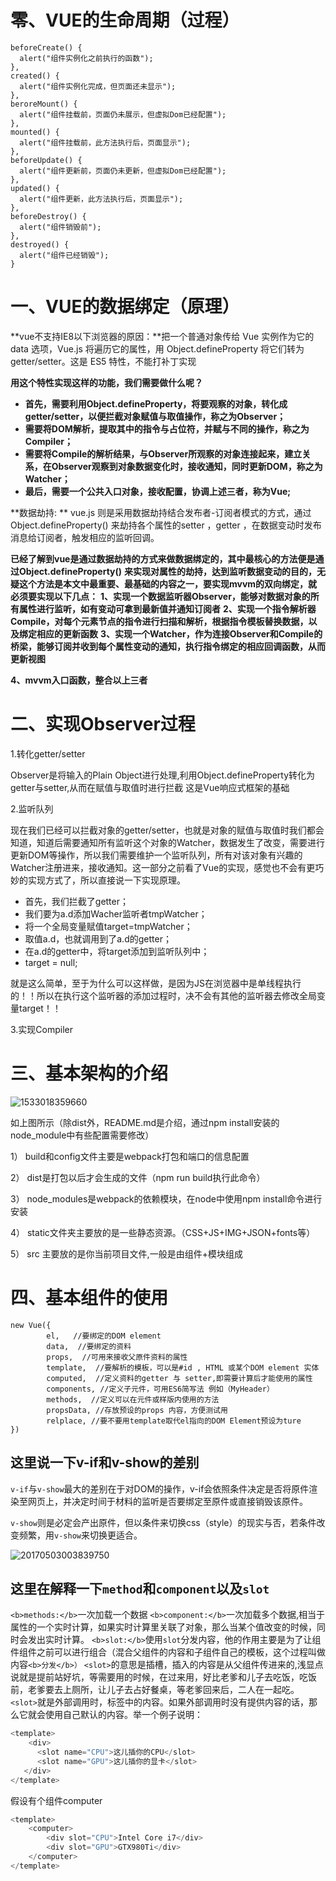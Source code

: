 # 零、VUE的生命周期（过程）
  ```
  beforeCreate() {
    alert("组件实例化之前执行的函数");
  },
  created() {
    alert("组件实例化完成，但页面还未显示");
  },
  beroreMount() {
    alert("组件挂载前，页面仍未展示，但虚拟Dom已经配置");
  },
  mounted() {
    alert("组件挂载前，此方法执行后，页面显示");
  },
  beforeUpdate() {
    alert("组件更新前，页面仍未更新，但虚拟Dom已经配置");
  },
  updated() {
    alert("组件更新，此方法执行后，页面显示");
  },
  beforeDestroy() {
    alert("组件销毁前");
  },
  destroyed() {
    alert("组件已经销毁");
  }
  ```
# 一、VUE的数据绑定（原理）

**vue不支持IE8以下浏览器的原因：**把一个普通对象传给 Vue 实例作为它的 data 选项，Vue.js 将遍历它的属性，用 Object.defineProperty 将它们转为 getter/setter。这是 ES5 特性，不能打补丁实现 

**用这个特性实现这样的功能，我们需要做什么呢？**

- **首先，需要利用Object.defineProperty，将要观察的对象，转化成getter/setter，以便拦截对象赋值与取值操作，称之为Observer；**
- **需要将DOM解析，提取其中的指令与占位符，并赋与不同的操作，称之为Compiler；**
- **需要将Compile的解析结果，与Observer所观察的对象连接起来，建立关系，在Observer观察到对象数据变化时，接收通知，同时更新DOM，称之为Watcher；**
- **最后，需要一个公共入口对象，接收配置，协调上述三者，称为Vue;**

**数据劫持: **   vue.js 则是采用数据劫持结合发布者-订阅者模式的方式，通过Object.defineProperty()
 来劫持各个属性的setter ，getter ，在数据变动时发布消息给订阅者，触发相应的监听回调。

**已经了解到vue是通过数据劫持的方式来做数据绑定的，其中最核心的方法便是通过Object.defineProperty()**
 **来实现对属性的劫持，达到监听数据变动的目的，无疑这个方法是本文中最重要、最基础的内容之一，要实现mvvm的双向绑定，就必须要实现以下几点：**
 **1、实现一个数据监听器Observer，能够对数据对象的所有属性进行监听，如有变动可拿到最新值并通知订阅者**
**2、实现一个指令解析器Compile，对每个元素节点的指令进行扫描和解析，根据指令模板替换数据，以及绑定相应的更新函数**
 **3、实现一个Watcher，作为连接Observer和Compile的桥梁，能够订阅并收到每个属性变动的通知，执行指令绑定的相应回调函数，从而更新视图**

**4、mvvm入口函数，整合以上三者**

 

# 二、实现Observer过程

1.转化getter/setter

 Observer是将输入的Plain Object进行处理,利用Object.defineProperty转化为getter与setter,从而在赋值与取值时进行拦截 这是Vue响应式框架的基础 

2.监听队列

​       现在我们已经可以拦截对象的getter/setter，也就是对象的赋值与取值时我们都会知道，知道后需要通知所有监听这个对象的Watcher，数据发生了改变，需要进行更新DOM等操作，所以我们需要维护一个监听队列，所有对该对象有兴趣的Watcher注册进来，接收通知。这一部分之前看了Vue的实现，感觉也不会有更巧妙的实现方式了，所以直接说一下实现原理。

- 首先，我们拦截了getter；
- 我们要为a.d添加Wacher监听者tmpWatcher；
- 将一个全局变量赋值target=tmpWatcher；
- 取值a.d，也就调用到了a.d的getter；
- 在a.d的getter中，将target添加到监听队列中；
- target = null;

​       就是这么简单，至于为什么可以这样做，是因为JS在浏览器中是单线程执行的！！所以在执行这个监听器的添加过程时，决不会有其他的监听器去修改全局变量target！！

3.实现Compiler



# 三、基本架构的介绍

![1533018359660](C:\Users\Administrator\AppData\Local\Temp\1533018359660.png)

如上图所示（除dist外，README.md是介绍，通过npm install安装的node_module中有些配置需要修改） 

1） build和config文件主要是webpack打包和端口的信息配置 

2） dist是打包以后才会生成的文件（npm run build执行此命令） 

3） node_modules是webpack的依赖模块，在node中使用npm install命令进行安装 

4） static文件夹主要放的是一些静态资源。（CSS+JS+IMG+JSON+fonts等） 

5） src 主要放的是你当前项目文件,一般是由组件+模块组成





# 四、基本组件的使用



```
new Vue({
        el,   //要绑定的DOM element
        data,  //要绑定的资料
        props,  //可用来接收父原件资料的属性
        template,  //要解析的模板，可以是#id , HTML 或某个DOM element 实体
        computed,  //定义资料的getter 与 setter,即需要计算后才能使用的属性
        components, //定义子元件，可用ES6简写法 例如（MyHeader）
        methods,  //定义可以在元件或样版内使用的方法
        propsData, //存放预设的props 内容，方便测试用
        relplace, //要不要用template取代el指向的DOM Element预设为ture
})
```
## 这里说一下v-if和v-show的差别

`v-if`与`v-show`最大的差别在于对DOM的操作，v-if会依照条件决定是否将原件渲染至网页上，并决定时间于材料的监听是否要绑定至原件或直接销毁该原件。

`v-show`则是必定会产出原件，但以条件来切换css（style）的现实与否，若条件改变频繁，用`v-show`来切换更适合。

![20170503003839750](C:\Users\Administrator\Desktop\20170503003839750.jpg)

## 这里在解释一下`method`和`component`以及`slot`

`<b>methods:</b>`一次加载一个数据 
`<b>component:</b>`一次加载多个数据,相当于属性的一个实时计算，如果实时计算里关联了对象，那么当某个值改变的时候，同时会发出实时计算。 
`<b>slot:</b>`使用`slot`分发内容，他的作用主要是为了让组件组件之前可以进行组合（混合父组件的内容和子组件自己的模板，这个过程叫做内容`<b>分发</b>）` 
`<slot>`的意思是插槽，插入的内容是从父组件传进来的,浅显点说就是提前站好坑，等需要用的时候，在过来用，好比老爹和儿子去吃饭，吃饭前，老爹要去上厕所，让儿子去占好餐桌，等老爹回来后，二人在一起吃。`<slot>`就是外部调用时，标签中的内容。如果外部调用时没有提供内容的话，那么它就会使用自己默认的内容。举一个例子说明：

```javascript
<template> 
    <div> 
      <slot name="CPU">这儿插你的CPU</slot> 
      <slot name="GPU">这儿插你的显卡</slot>
   </div> 
</template>
```

假设有个组件computer

```javascript
<template>
    <computer>
        <div slot="CPU">Intel Core i7</div> 
        <div slot="GPU">GTX980Ti</div> 
    </computer>
</template>
```



